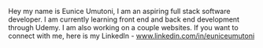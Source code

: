 Hey my name is Eunice Umutoni, I am an aspiring full stack software developer. 
I am currently learning front end and back end development through Udemy.
I am also working on a couple  websites. 
If you want to connect with me, here is my LinkedIn - www.linkedin.com/in/euniceumutoni



<!---
euniceumutoni/euniceumutoni is a ✨ special ✨ repository because its `README.md` (this file) appears on your GitHub profile.
You can click the Preview link to take a look at your changes.
--->
